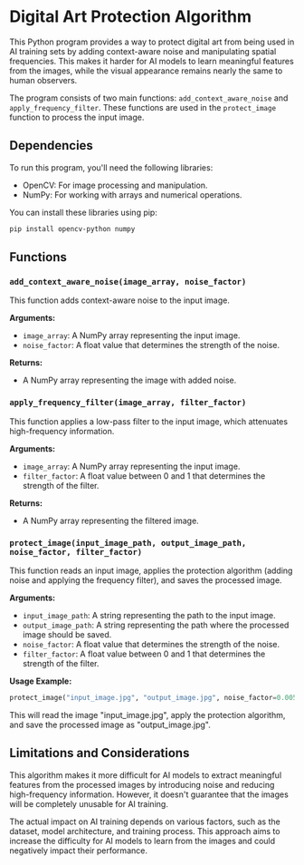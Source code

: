 # Digital Art Protection Algorithm

This Python program provides a way to protect digital art from being used in AI training sets by adding context-aware noise and manipulating spatial frequencies. This makes it harder for AI models to learn meaningful features from the images, while the visual appearance remains nearly the same to human observers.

The program consists of two main functions: `add_context_aware_noise` and `apply_frequency_filter`. These functions are used in the `protect_image` function to process the input image.

## Dependencies

To run this program, you'll need the following libraries:

- OpenCV: For image processing and manipulation.
- NumPy: For working with arrays and numerical operations.

You can install these libraries using pip:

```bash
pip install opencv-python numpy
```

## Functions

### `add_context_aware_noise(image_array, noise_factor)`

This function adds context-aware noise to the input image.

**Arguments:**

- `image_array`: A NumPy array representing the input image.
- `noise_factor`: A float value that determines the strength of the noise.

**Returns:**

- A NumPy array representing the image with added noise.

### `apply_frequency_filter(image_array, filter_factor)`

This function applies a low-pass filter to the input image, which attenuates high-frequency information.

**Arguments:**

- `image_array`: A NumPy array representing the input image.
- `filter_factor`: A float value between 0 and 1 that determines the strength of the filter.

**Returns:**

- A NumPy array representing the filtered image.

### `protect_image(input_image_path, output_image_path, noise_factor, filter_factor)`

This function reads an input image, applies the protection algorithm (adding noise and applying the frequency filter), and saves the processed image.

**Arguments:**

- `input_image_path`: A string representing the path to the input image.
- `output_image_path`: A string representing the path where the processed image should be saved.
- `noise_factor`: A float value that determines the strength of the noise.
- `filter_factor`: A float value between 0 and 1 that determines the strength of the filter.

**Usage Example:**

```python
protect_image("input_image.jpg", "output_image.jpg", noise_factor=0.005, filter_factor=0.5)
```

This will read the image "input_image.jpg", apply the protection algorithm, and save the processed image as "output_image.jpg".

## Limitations and Considerations

This algorithm makes it more difficult for AI models to extract meaningful features from the processed images by introducing noise and reducing high-frequency information. However, it doesn't guarantee that the images will be completely unusable for AI training.

The actual impact on AI training depends on various factors, such as the dataset, model architecture, and training process. This approach aims to increase the difficulty for AI models to learn from the images and could negatively impact their performance.